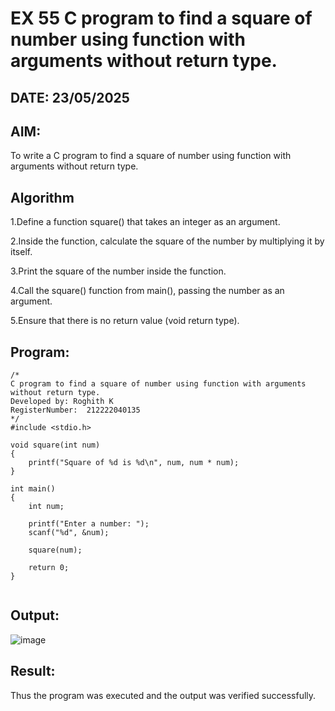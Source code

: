 # EX 55 C program to find a square of number using function with arguments without return type.
## DATE: 23/05/2025
## AIM:
To write a C program to find a square of number using function with arguments without return type.

## Algorithm
1.Define a function square() that takes an integer as an argument.

2.Inside the function, calculate the square of the number by multiplying it by itself.

3.Print the square of the number inside the function.

4.Call the square() function from main(), passing the number as an argument.

5.Ensure that there is no return value (void return type).  

## Program:
```
/*
C program to find a square of number using function with arguments without return type.
Developed by: Roghith K
RegisterNumber:  212222040135
*/
#include <stdio.h>

void square(int num)
{
    printf("Square of %d is %d\n", num, num * num);
}

int main()
{
    int num;

    printf("Enter a number: ");
    scanf("%d", &num);

    square(num);

    return 0;
}


```

## Output:

![image](https://github.com/user-attachments/assets/9f3b34c5-07a0-43b6-9af2-7deded917d9b)


## Result:
Thus the program was executed and the output was verified successfully.
